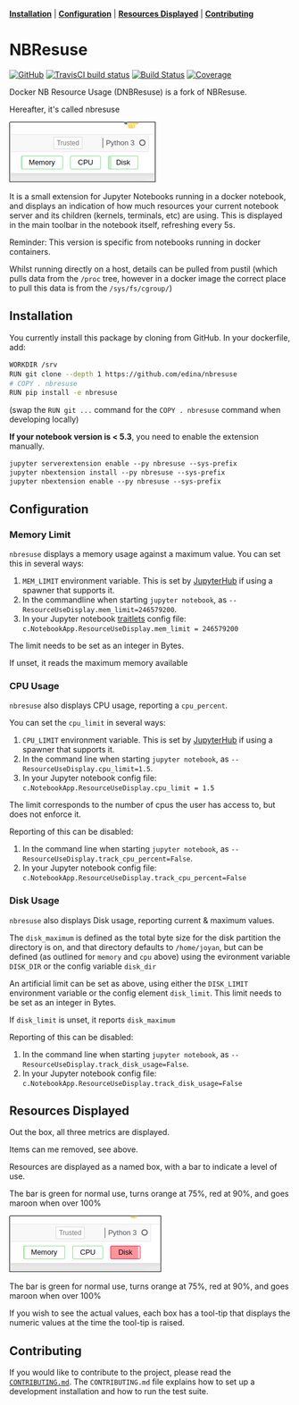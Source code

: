 **[Installation](#installation)** |
**[Configuration](#configuration)** |
**[Resources Displayed](#resources-displayed)** |
**[Contributing](#contributing)**

# NBResuse

[![GitHub](https://img.shields.io/badge/issue_tracking-github-blue?logo=github)](https://github.com/edina/nbresuse/issues)
[![TravisCI build status](https://img.shields.io/travis/jupyter/nbviewer/master?logo=travis)](https://travis-ci.org/edina/nbresuse)
[![Build Status](https://dev.azure.com/tpaine154/jupyter/_apis/build/status/timkpaine.nbresuse?branchName=master)](https://dev.azure.com/tpaine154/jupyter/_build/latest?definitionId=17&branchName=master)
[![Coverage](https://img.shields.io/azure-devops/coverage/tpaine154/jupyter/17)](https://dev.azure.com/tpaine154/jupyter/_build?definitionId=17&_a=summary)

Docker NB Resource Usage (DNBResuse) is a fork of NBResuse.

Hereafter, it's called nbresuse

![Screenshot with three limits showing](standard-metrics-screenshot.png)

It is a small extension for Jupyter Notebooks running in a docker notebook, and
displays an indication of how much resources your current notebook server and
its children (kernels, terminals, etc) are using. This is displayed in the
main toolbar in the notebook itself, refreshing every 5s.

Reminder: This version is specific from notebooks running in docker containers.

Whilst running directly on a host, details can be pulled from pustil (which
pulls data from the `/proc` tree, however in a docker image the correct place
to pull this data is from the `/sys/fs/cgroup/`)

## Installation

You currently install this package by cloning from GitHub. In your dockerfile, add:

```bash
WORKDIR /srv
RUN git clone --depth 1 https://github.com/edina/nbresuse
# COPY . nbresuse
RUN pip install -e nbresuse
```
(swap the `RUN git ...` command for the `COPY . nbresuse` command when developing locally)

**If your notebook version is < 5.3**, you need to enable the extension manually.

```
jupyter serverextension enable --py nbresuse --sys-prefix
jupyter nbextension install --py nbresuse --sys-prefix
jupyter nbextension enable --py nbresuse --sys-prefix
```

## Configuration

### Memory Limit

`nbresuse` displays a memory usage against a maximum value. You can set this
in several ways:

1. `MEM_LIMIT` environment variable. This is set by [JupyterHub](https://github.com/jupyterhub/jupyterhub/)
   if using a spawner that supports it.
2. In the commandline when starting `jupyter notebook`, as `--ResourceUseDisplay.mem_limit=246579200`.
3. In your Jupyter notebook [traitlets](https://traitlets.readthedocs.io/en/stable/) config file:
 `c.NotebookApp.ResourceUseDisplay.mem_limit = 246579200`

The limit needs to be set as an integer in Bytes.

If unset, it reads the maximum memory available

### CPU Usage

`nbresuse` also displays CPU usage, reporting a `cpu_percent`.

You can set the `cpu_limit` in several ways:

1. `CPU_LIMIT` environment variable. This is set by [JupyterHub](https://github.com/jupyterhub/jupyterhub/)
   if using a spawner that supports it.
2. In the command line when starting `jupyter notebook`, as `--ResourceUseDisplay.cpu_limit=1.5`.
3. In your Jupyter notebook config file: `c.NotebookApp.ResourceUseDisplay.cpu_limit = 1.5`

The limit corresponds to the number of cpus the user has access to, but does not enforce it.

Reporting of this can be disabled:

1. In the command line when starting `jupyter notebook`, as `--ResourceUseDisplay.track_cpu_percent=False`.
2. In your Jupyter notebook config file: `c.NotebookApp.ResourceUseDisplay.track_cpu_percent=False`

### Disk Usage

`nbresuse` also displays Disk usage, reporting current & maximum values.

The `disk_maximum` is defined as the total byte size for the disk partition the directory is on, and that
directory defaults to `/home/joyan`, but can be defined (as outlined for `memory` and `cpu` above) using the
evironment variable `DISK_DIR` or the config variable `disk_dir` 

An artificial limit can be set as above, using either the `DISK_LIMIT` environment variable or the config
element `disk_limit`. This limit needs to be set as an integer in Bytes.

If `disk_limit` is unset, it reports `disk_maximum`

Reporting of this can be disabled:

1. In the command line when starting `jupyter notebook`, as `--ResourceUseDisplay.track_disk_usage=False`.
2. In your Jupyter notebook config file: `c.NotebookApp.ResourceUseDisplay.track_disk_usage=False`

## Resources Displayed

Out the box, all three metrics are displayed.

Items can me removed, see above.

Resources are displayed as a named box, with a bar to indicate a level of use.

The bar is green for normal use, turns orange at 75%, red at 90%, and goes maroon when over 100%

![Screenshot with warning disk shown](metrics-screenshot.png)

The bar is green for normal use, turns orange at 75%, red at 90%, and goes maroon when over 100%

If you wish to see the actual values, each box has a tool-tip that displays the numeric values at the
time the tool-tip is raised.

## Contributing

If you would like to contribute to the project, please read the [`CONTRIBUTING.md`](CONTRIBUTING.md). The `CONTRIBUTING.md` file
explains how to set up a development installation and how to run the test suite.
